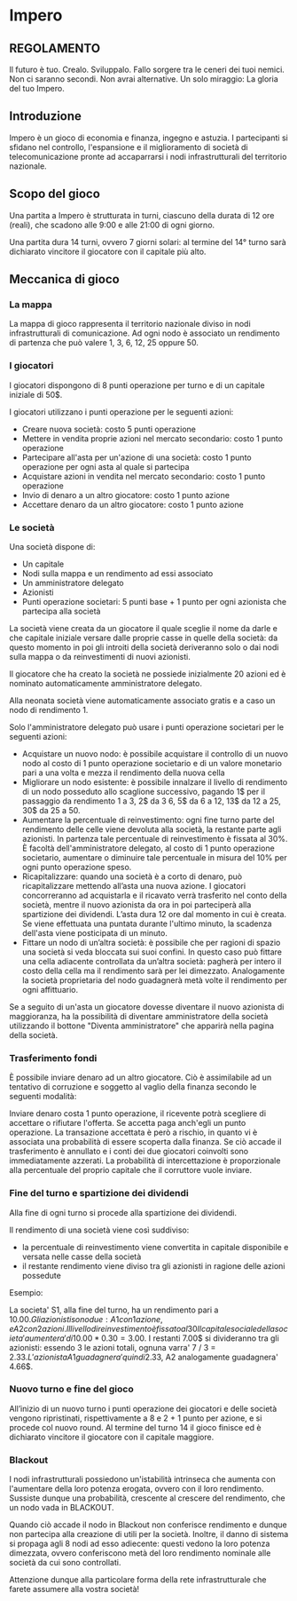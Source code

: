 # Impero

## REGOLAMENTO

Il futuro è tuo.
Crealo. Sviluppalo.
Fallo sorgere tra le ceneri dei tuoi nemici.
Non ci saranno secondi.
Non avrai alternative.
Un solo miraggio:
La gloria del tuo Impero.

## Introduzione

Impero è un gioco di economia e finanza, ingegno e astuzia.  I partecipanti si
sfidano nel controllo, l'espansione e il miglioramento di società di
telecomunicazione pronte ad accaparrarsi i nodi infrastrutturali del
territorio nazionale.

## Scopo del gioco

Una partita a Impero è strutturata in turni, ciascuno della durata di 12 ore
(reali), che scadono alle 9:00 e alle 21:00 di ogni giorno.

Una partita dura 14 turni, ovvero 7 giorni solari: al termine del 14° turno
sarà dichiarato vincitore il giocatore con il capitale più alto.

## Meccanica di gioco

### La mappa

La mappa di gioco rappresenta il territorio nazionale diviso in nodi
infrastrutturali di comunicazione. Ad ogni nodo è associato un rendimento di
partenza che può valere 1, 3, 6, 12, 25 oppure 50.

### I giocatori

I giocatori dispongono di 8 punti operazione per turno e di un capitale
iniziale di 50$.

I giocatori utilizzano i punti operazione per le seguenti azioni:

 - Creare nuova società: costo 5 punti operazione
 - Mettere in vendita proprie azioni nel mercato secondario: costo 1 punto
   operazione
 - Partecipare all'asta per un'azione di una società: costo 1 punto operazione
   per ogni asta al quale si partecipa
 - Acquistare azioni in vendita nel mercato secondario: costo 1 punto
   operazione
 - Invio di denaro a un altro giocatore: costo 1 punto azione
 - Accettare denaro da un altro giocatore: costo 1 punto azione

### Le società

Una società dispone di:

 -  Un capitale
 -  Nodi sulla mappa e un rendimento ad essi associato
 -  Un amministratore delegato
 -  Azionisti
 -  Punti operazione societari: 5 punti base + 1 punto per ogni azionista che
    partecipa alla società

La società viene creata da un giocatore il quale sceglie il nome da darle e
che capitale iniziale versare dalle proprie casse in quelle della società: da
questo momento in poi gli introiti della società deriveranno solo o dai nodi
sulla mappa o da reinvestimenti di nuovi azionisti.

Il giocatore che ha creato la società ne possiede inizialmente 20 azioni ed è
nominato automaticamente amministratore delegato.

Alla neonata società viene automaticamente associato gratis e a caso un nodo
di rendimento 1.

Solo l'amministratore delegato può usare i punti operazione societari per le
seguenti azioni:

 -	Acquistare un nuovo nodo: è possibile acquistare il controllo di un nuovo
  nodo al costo di 1 punto operazione societario e di un valore monetario pari
  a una volta e mezza il rendimento della nuova cella
 -	Migliorare un nodo esistente: è possibile innalzare il livello di
  rendimento di un nodo posseduto allo scaglione successivo, pagando 1$ per il
  passaggio da rendimento 1 a 3, 2$ da 3 6, 5$ da 6 a 12, 13$ da 12 a 25, 30$
  da 25 a 50.
 - Aumentare la percentuale di reinvestimento: ogni fine turno parte del
   rendimento delle celle viene devoluta alla società, la restante parte agli
   azionisti. In partenza tale percentuale di reinvestimento è fissata al 30%.
   È facoltà dell'amministratore delegato, al costo di 1 punto operazione
   societario, aumentare o diminuire tale percentuale in misura del 10% per
   ogni punto operazione speso.
 -	Ricapitalizzare: quando una società è a corto di denaro, può
  ricapitalizzare mettendo all’asta una nuova azione. I giocatori
  concorreranno ad acquistarla e il ricavato verrà trasferito nel conto della
  società, mentre il nuovo azionista da ora in poi parteciperà alla
  spartizione dei dividendi.  L’asta dura 12 ore dal momento in cui è creata.
  Se viene effettuata una puntata durante l'ultimo minuto, la scadenza
  dell'asta viene posticipata di un minuto.
 -	Fittare un nodo di un’altra società: è possibile che per ragioni di spazio
  una società si veda bloccata sui suoi confini. In questo caso può fittare
  una cella adiacente controllata da un’altra società: pagherà per intero il
  costo della cella ma il rendimento sarà per lei dimezzato. Analogamente la
  società proprietaria del nodo guadagnerà metà volte il rendimento per ogni
  affittuario.

Se a seguito di un'asta un giocatore dovesse diventare il nuovo azionista di
maggioranza, ha la possibilità di diventare amministratore della società
utilizzando il bottone "Diventa amministratore" che apparirà nella pagina
della società.

### Trasferimento fondi

È possibile inviare denaro ad un altro giocatore. Ciò è assimilabile ad un
tentativo di corruzione e soggetto al vaglio della finanza secondo le seguenti
modalità:

Inviare denaro costa 1 punto operazione, il ricevente potrà scegliere di
accettare o rifiutare l'offerta.  Se accetta paga anch'egli un punto
operazione.
La transazione accettata è però a rischio, in quanto vi è associata una
probabilità di essere scoperta dalla finanza.  Se ciò accade il trasferimento
è annullato e i conti dei due giocatori coinvolti sono immediatamente
azzerati.  La probabilità di intercettazione è proporzionale alla percentuale
del proprio capitale che il corruttore vuole inviare.

### Fine del turno e spartizione dei dividendi

Alla fine di ogni turno si procede alla spartizione dei dividendi.

Il rendimento di una società viene così suddiviso:

 - la percentuale di reinvestimento viene convertita in capitale disponibile e
   versata nelle casse della società
 - il restante rendimento viene diviso tra gli azionisti in ragione delle
   azioni possedute

Esempio:

La societa' S1, alla fine del turno, ha un rendimento pari a 10.00$.
Gli azionisti sono due: A1 con 1 azione, e A2 con 2 azioni.
Il livello di reinvestimento è fissato al 30%.
Il capitale sociale della societa' aumentera' di 10.00 * 0.30 = 3.00$.
I restanti 7.00$ si divideranno tra gli azionisti: essendo 3 le azioni totali,
ognuna varra' 7 / 3 = 2.33$. L'azionista A1 guadagnera' quindi 2.33$, A2
analogamente guadagnera' 4.66$.

### Nuovo turno e fine del gioco

All’inizio di un nuovo turno i punti operazione dei giocatori e delle società
vengono ripristinati, rispettivamente a 8 e 2 + 1 punto per azione, e si
procede col nuovo round. Al termine del turno 14 il gioco finisce ed è
dichiarato vincitore il giocatore con il capitale maggiore.

### Blackout

I nodi infrastrutturali possiedono un'istabilità intrinseca che aumenta con
l'aumentare della loro potenza erogata, ovvero con il loro rendimento.
Sussiste dunque una probabilità, crescente al crescere del rendimento, che un
nodo vada in BLACKOUT.

Quando ciò accade il nodo in Blackout non conferisce rendimento e dunque non
partecipa alla creazione di utili per la società. Inoltre, il danno di sistema
si propaga agli 8 nodi ad esso adiecente: questi vedono la loro potenza
dimezzata, ovvero conferiscono metà del loro rendimento nominale alle società
da cui sono controllati.

Attenzione dunque alla particolare forma della rete infrastrutturale che
farete assumere alla vostra società!
